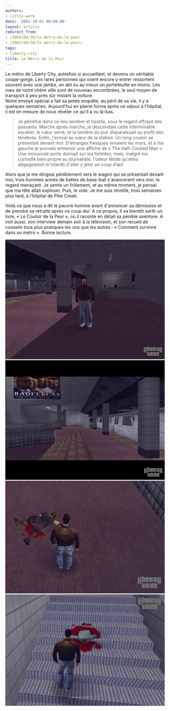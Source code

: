 ```yaml
---
authors:
- little-worm
date: '2002-10-01 00:00:00'
layout: article
redirect_from:
- /2002/09/30/le-metro-de-la-peur
- /2002/09/30/le-metro-de-la-peur/
tags:
- liberty-city
title: Le Métro de la Peur
---
```



Le métro de Liberty City, autrefois si accueillant, et devenu un véritable coupe-gorge. Les rares personnes qui osent encore y entrer ressortent souvent avec une jambe, un œil ou au mieux un portefeuille en moins. Les rues de notre chère ville sont de nouveau encombrées, le seul moyen de transport à peu près sûr restant la voiture.  
Notre envoyé spécial a fait sa petite enquête, au péril de sa vie, il y a quelques semaines. Aujourd'hui en pleine forme après un séjour à l'hôpital, il est en mesure de nous révéler ce qu'il a vu là-bas.

> Je pénétrai dans ce lieu sombre et hostile, sous le regard effrayé des passants. Marche après marche, je descendais cette interminable escalier, le cœur serré, et la lumière du jour disparaissait au profit des ténèbres. Enfin, j'arrivai au cœur de la station. Un long couloir se présentait devant moi. D'étranges fresques ornaient les murs, et à ma gauche je pouvais entrevoir une affiche de « The Half-Cocked Man ». Une minuscule porte donnait sur les toilettes, mais, malgré ma curiosité bien propre au journaliste, l'odeur fétide qu'elles dégageaient m'interdit d'aller y jeter un coup d’œil.

Alors que je me dirigeai péniblement vers le wagon qui se présentait devant moi, trois hommes armés de battes de base-ball s'avancèrent vers moi, le regard menaçant. Je sentis un frôlement, et au même moment, je pensai que ma tête allait exploser. Puis, le vide. Je me suis réveillé, trois semaines plus tard, à l'hôpital de Pike Creek.

Voilà ce que nous a dit le pauvre homme avant d'annoncer sa démission et de prendre sa retraite après ce coup dur. A ce propos, il va bientôt sortir un livre, « Le Couloir de la Peur », où il raconte en détail sa pénible aventure. A voir aussi, son interview demain soir à la télévision, et son recueil de conseils tous plus pratiques les uns que les autres : « Comment survivre dans un métro ». Bonne lecture.

![](/content/images/2016/06/metro1_0.jpg)
![](/content/images/2016/06/metro2_0.jpg)
![](/content/images/2016/06/metro3_0.jpg)
![](/content/images/2016/06/metro4_0.jpg)